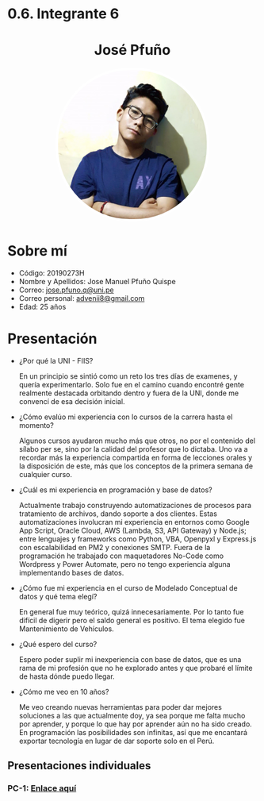 # 0.6. Integrante 6

<h1 align="center">José Pfuño</h1>
<p align="center">
  <img src="jose.jpg" alt="" style="width: 300px; border-radius: 150px; border: 5px solid #fff;">
</p>

# Sobre mí
- Código: 20190273H
- Nombre y Apellidos: Jose Manuel Pfuño Quispe
- Correo: jose.pfuno.q@uni.pe
- Correo personal: advenii8@gmail.com
- Edad: 25 años

# Presentación

- ¿Por qué la UNI - FIIS?

  En un principio se sintió como un reto los tres días de examenes, y quería experimentarlo. Solo fue en el camino cuando encontré gente realmente destacada orbitando dentro y fuera de la UNI, donde me convencí de esa decisión inicial.

- ¿Cómo evalúo mi experiencia con lo cursos de la carrera hasta el momento?

  Algunos cursos ayudaron mucho más que otros, no por el contenido del sílabo per se, sino por la calidad del profesor que lo dictaba. Uno va a recordar más la experiencia compartida en forma de lecciones orales y la disposición de este, más que los conceptos de la primera semana de cualquier curso.

- ¿Cuál es mi experiencia en programación y base de datos?

  Actualmente trabajo construyendo automatizaciones de procesos para tratamiento de archivos, dando soporte a dos clientes. Estas automatizaciones involucran mi experiencia en entornos como Google App Script, Oracle Cloud, AWS (Lambda, S3, API Gateway) y Node.js; entre lenguajes y frameworks como Python, VBA, Openpyxl y Express.js con escalabilidad en PM2 y conexiones SMTP. Fuera de la programación he trabajado con maquetadores No-Code como Wordpress y Power Automate, pero no tengo experiencia alguna implementando bases de datos.

- ¿Cómo fue mi experiencia en el curso de Modelado Conceptual de datos y qué tema elegí?

  En general fue muy teórico, quizá innecesariamente. Por lo tanto fue difícil de digerir pero el saldo general es positivo. El tema elegido fue Mantenimiento de Vehículos.
  
- ¿Qué espero del curso?

  Espero poder suplir mi inexperiencia con base de datos, que es una rama de mi profesión que no he explorado antes y que probaré el límite de hasta dónde puedo llegar.

- ¿Cómo me veo en 10 años?

  Me veo creando nuevas herramientas para poder dar mejores soluciones a las que actualmente doy, ya sea porque me falta mucho por aprender, y porque lo que hay por aprender aún no ha sido creado. En programación las posibilidades son infinitas, así que me encantará exportar tecnología en lugar de dar soporte solo en el Perú.

## Presentaciones individuales

### PC-1: [Enlace aquí](https://youtu.be/ufeCsc9Kork)